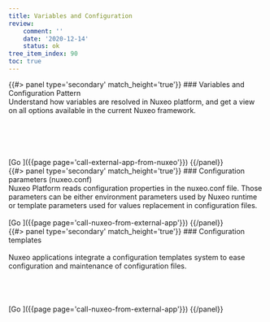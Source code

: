```yaml
---
title: Variables and Configuration
review:
    comment: ''
    date: '2020-12-14'
    status: ok
tree_item_index: 90
toc: true
---
```


<div class="row" data-equalizer data-equalize-on="medium">
<div class="column medium-4">
{{#> panel type='secondary' match_height='true'}}
### Variables and Configuration Pattern
<br/>
Understand how variables are resolved in Nuxeo platform, and get a view on all options available in the current Nuxeo framework.
<br/>
<br/>
<br/>
<br/>
<br/>
<br/>
[Go&nbsp;<i class="fa fa-long-arrow-right" aria-hidden="true"></i>]({{page page='call-external-app-from-nuxeo'}})
{{/panel}}
</div>
<div class="column medium-4">
{{#> panel type='secondary' match_height='true'}}
### Configuration parameters (nuxeo.conf)
<br/>
Nuxeo Platform reads configuration properties in the nuxeo.conf file. Those parameters can be either environment parameters used by Nuxeo runtime or template parameters used for values replacement in configuration files.
<br/>
<br/>
[Go&nbsp;<i class="fa fa-long-arrow-right" aria-hidden="true"></i>]({{page page='call-nuxeo-from-external-app'}})
{{/panel}}
</div>
<div class="column medium-4">
{{#> panel type='secondary' match_height='true'}}
### Configuration templates
<br/>
<br/>
Nuxeo applications integrate a configuration templates system to ease configuration and maintenance of configuration files.
<br/>
<br/>
<br/>
<br/>
<br/>
[Go&nbsp;<i class="fa fa-long-arrow-right" aria-hidden="true"></i>]({{page page='call-nuxeo-from-external-app'}})
{{/panel}}
</div>
</div>
